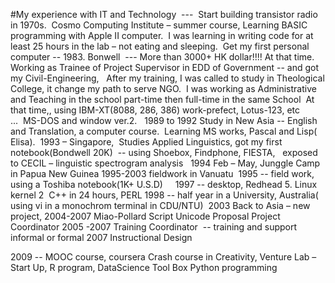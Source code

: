 #My experience with IT and Technology 
--- 
Start building transistor radio in 1970s. 
Cosmo Computing Institute – summer course, Learning BASIC programming with Apple II computer. 
I was learning in writing code for at least 25 hours in the lab – not eating and sleeping. 
Get my first personal computer -- 1983. Bonwell  --- More than 3000+ HK dollar!!!! At that time. 
Working as Trainee of Project Supervisor in EDD of Government -- and got my Civil-Engineering,  
After my training, I was called to study in Theological College, it change my path to serve NGO. 
I was working as Administrative and Teaching in the school part-time then full-time in the same School 
At that time,, using IBM-XT(8088, 286, 386) work-prefect, Lotus-123, etc ...  MS-DOS and window ver.2.  
1989 to 1992 Study in New Asia -- English and Translation, a computer course. 
Learning MS works, Pascal and Lisp( Elisa). 
1993 – Singapore, 
Studies Applied Linguistics, got my first notebook(Bondwell 20K)  -- using Shoebox, Findphone, FIESTA,  
exposed to CECIL – linguistic spectrogram analysis  
1994 Feb – May, Junggle Camp in Papua New Guinea
1995-2003 fieldwork in Vanuatu 
1995 -- field work, using a Toshiba notebook(1K+ U.S.D)  
 
1997 -- desktop, Redhead 5. Linux kernel 2 
C++ in 24 hours, PERL
1998 -- half year in a University, Australia( using vi in a monochrom terminal in CDU/NTU) 
2003 Back to Asia – new project, 
2004-2007 Miao-Pollard Script Unicode Proposal Project Coordinator
2005 -2007 Training Coordinator  -- training and support informal or formal 
2007 Instructional Design

2009 -- MOOC course, coursera
Crash course in Creativity, Venture Lab – Start Up,
R program, DataScience Tool Box
Python programming

 
 
 

